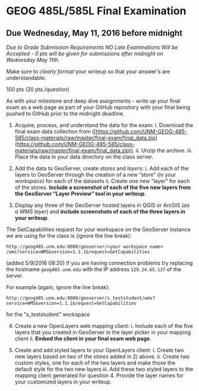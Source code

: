 # GEOG 485L/585L Final Examination 

## Due Wednesday, May 11, 2016 before midnight ##
_Due to Grade Submission Requirements NO Late Examinations Will be Accepted - 0 pts will be given for submissions after midnight on Wednesday May 11th._

Make sure to _clearly format_ your writeup so that your answer's are understandable.

100 pts (20 pts./question)

As with your milestone and deep dive assignments - write up your final exam as a web page as part of your GitHub repository with your final being pushed to GitHub prior to the midnight deadline.

1. Acquire, process, and understand the data for the exam:
	i. Download the final exam data collection from ([https://github.com/UNM-GEOG-485-585/class-materials/raw/master/final-exam/final_data.zip](https://github.com/UNM-GEOG-485-585/class-materials/raw/master/final-exam/final_data.zip)). 
	ii. Unzip the archive.
	iii. Place the data in your data directory on the class server.   

2. Add the data to GeoServer, create *stores* and *layers*:
	i. Add each of the layers to GeoServer through the creation of a new “store” (in your *workspace*) for each of the datasets
	ii. Create one new “layer” for each of the stores. **Include a screenshot of each of the five new layers from the GeoServer “Layer Preview” tool in your writeup**. 

3. Display any three of the GeoServer hosted layers in QGIS or ArcGIS (*as a WMS layer*) and **include screenshots of each of the three layers in your writeup**. 

The GetCapabilities request for your workspace on the GeoServer instance we are using for the class is (ignore the line break):

	http://geog485.unm.edu:8080/geoserver/<your workspace name>
	/wms?service=WMS&version=1.1.1&request=GetCapabilities
	
(added 5/9/2016 08:20) If you are having connection problems try replacing the hostname `geog485.unm.edu` with the IP address `129.24.65.137` of the server. 

For example (again, ignore the line break):

	http://geog485.unm.edu:8080/geoserver/s_teststudent/wms?
	service=WMS&version=1.1.1&request=GetCapabilities

for the "s_teststudent" workspace

4. Create a new OpenLayers web mapping client:
	i. Include each of the five layers that you created in GeoServer in the layer picker in your mapping client
	ii. **Embed the client in your final exam web page**. 

5. Create and add styled layers to your OpenLayers client:
	i. Create two new layers based on two of the *stores* added in 2) above.
	ii. Create two custom styles, one for each of the two layers and make those the default style for the two new layers
	iii. Add these two styled layers to the mapping client generated for question 4. Provide the layer names for your customized layers in your writeup.  